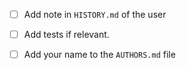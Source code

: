 

* [ ] Add note in `HISTORY.md` of the user
* [ ] Add tests if relevant.
* [ ] Add your name to the `AUTHORS.md` file

